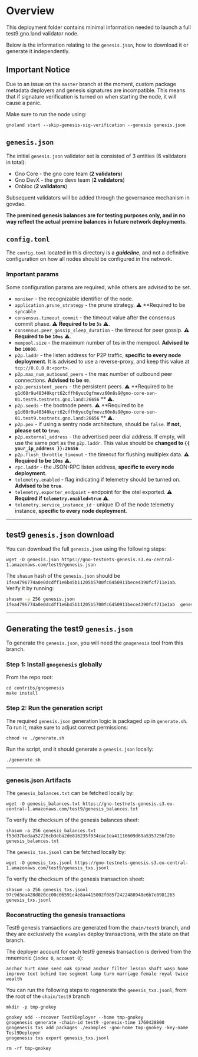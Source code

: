 # Overview

This deployment folder contains minimal information needed to launch a full test9.gno.land validator node.

Below is the information relating to the `genesis.json`, how to download it or generate it independently.

## Important Notice

Due to an issue on the `master` branch at the moment, custom package metadata deployers and genesis signatures are
incompatible. This means that if signature verification is turned on when starting the node, it will cause a panic.

Make sure to run the node using:

```shell
gnoland start --skip-genesis-sig-verification --genesis genesis.json
```

## `genesis.json`

The initial `genesis.json` validator set is consisted of 3 entities (6 validators in total):

- Gno Core - the gno core team (**2 validators**)
- Gno DevX - the gno devx team (**2 validators**)
- Onbloc (**2 validators**)

Subsequent validators will be added through the governance mechanism in govdao.

**The premined genesis balances are for testing purposes only, and in no way reflect the actual premine balances
in future network deployments.**

## `config.toml`

The `config.toml` located in this directory is a **_guideline_**, and not a definitive configuration on how
all nodes should be configured in the network.

### Important params

Some configuration params are required, while others are advised to be set.

- `moniker` - the recognizable identifier of the node.
- `application.prune_strategy` - the prune strategy. ⚠️ **Required to be `syncable`
- `consensus.timeout_commit` - the timeout value after the consensus commit phase. ⚠️ **Required to be `3s`** ⚠️.
- `consensus.peer_gossip_sleep_duration` - the timeout for peer gossip. ⚠️ **Required to be `10ms`** ⚠️.
- `mempool.size` - the maximum number of txs in the mempool. **Advised to be `10000`**.
- `p2p.laddr` - the listen address for P2P traffic, **specific to every node deployment**. It is advised to use a
  reverse-proxy, and keep this value at `tcp://0.0.0.0:<port>`.
- `p2p.max_num_outbound_peers` - the max number of outbound peer connections. **Advised to be `40`**.
- `p2p.persistent_peers` - the persistent peers. ⚠️ **Required to be
  `g1d60r9u40340kqrt62cffh6yuc0gfmevz60n8s9@gno-core-sen-01.test9.testnets.gno.land:26656`
  ** ⚠️.
- `p2p.seeds` - the bootnode peers. ⚠️ **Required to be
  `g1d60r9u40340kqrt62cffh6yuc0gfmevz60n8s9@gno-core-sen-01.test9.testnets.gno.land:26656`
  ** ⚠️.
- `p2p.pex` - if using a sentry node architecture, should be `false`. **If not, please set to `true`**.
- `p2p.external_address` - the advertised peer dial address. If empty, will use the same port as the `p2p.laddr`. This
  value should be **changed to `{{ your_ip_address }}:26656`**
- `p2p.flush_throttle_timeout` - the timeout for flushing multiplex data. ⚠️ **Required to be `10ms`** ⚠️.
- `rpc.laddr` - the JSON-RPC listen address, **specific to every node deployment**.
- `telemetry.enabled` - flag indicating if telemetry should be turned on. **Advised to be `true`**.
- `telemetry.exporter_endpoint` - endpoint for the otel exported. ⚠️ **Required if `telemetry.enabled=true`** ⚠️.
- `telemetry.service_instance_id` - unique ID of the node telemetry instance, **specific to every node deployment**.

---

## test9 `genesis.json` download

You can download the full `genesis.json` using the following steps:

```shell
wget -O genesis.json https://gno-testnets-genesis.s3.eu-central-1.amazonaws.com/test9/genesis.json
```

The `shasum` hash of the `genesis.json` should be `1fea4796774a0e0dcdff1e6b45b11205b5700fc6450911bece4390fcf711e1ab`.
Verify it by running:

```sh
shasum -a 256 genesis.json
1fea4796774a0e0dcdff1e6b45b11205b5700fc6450911bece4390fcf711e1ab  genesis.json
```

---

## Generating the test9 `genesis.json`

To generate the `genesis.json`, you will need the `gnogenesis` tool from this branch.

### Step 1: Install `gnogenesis` globally

From the repo root:

```shell
cd contribs/gnogenesis
make install
```

### Step 2: Run the generation script

The required `genesis.json` generation logic is packaged up in `generate.sh`.
To run it, make sure to adjust correct permissions:

```shell
chmod +x ./generate.sh
```

Run the script, and it should generate a `genesis.json` locally:

```shell
./generate.sh
```

---

### genesis.json Artifacts

The `genesis_balances.txt` can be fetched locally by:

```shell
wget -O genesis_balances.txt https://gno-testnets-genesis.s3.eu-central-1.amazonaws.com/test9/genesis_balances.txt
```

To verify the checksum of the genesis balances sheet:

```shell
shasum -a 256 genesis_balances.txt
f53d37bedaa52726cb3eba2de816235f034cac1ea41116609d69a5357256f28e  genesis_balances.txt
```

The `genesis_txs.jsonl` can be fetched locally by:

```shell
wget -O genesis_txs.jsonl https://gno-testnets-genesis.s3.eu-central-1.amazonaws.com/test9/genesis_txs.jsonl
```

To verify the checksum of the genesis transaction sheet:

```shell
shasum -a 256 genesis_txs.jsonl
97c9d3ea428d020cc00c06591c4e8a4415002f085f2422488948e6b7e8981265  genesis_txs.jsonl
```

### Reconstructing the genesis transactions

Test9 genesis transactions are generated from the `chain/test9` branch, and they are exclusively the `examples` deploy
transactions, with the state on that branch.

The deployer account for each test9 genesis transaction is derived from the mnemonic (`index 0`, `account 0`):

```shell
anchor hurt name seed oak spread anchor filter lesson shaft wasp home improve text behind toe segment lamp turn marriage female royal twice wealth
```

You can run the following steps to regenerate the `genesis_txs.jsonl`, from the root of the `chain/test9` branch

```shell
mkdir -p tmp-gnokey

gnokey add --recover Test9Deployer --home tmp-gnokey
gnogenesis generate -chain-id test9 -genesis-time 1760428800
gnogenesis txs add packages ./examples -gno-home tmp-gnokey -key-name Test9Deployer
gnogenesis txs export genesis_txs.jsonl

rm -rf tmp-gnokey
```